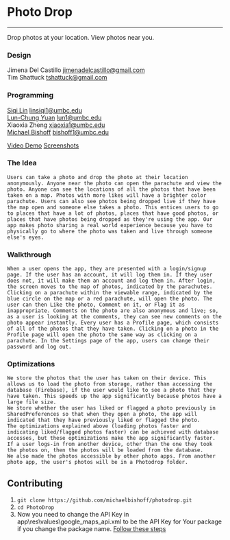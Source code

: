 # Photo Drop
------------------------------

Drop photos at your location. View photos near you.

### Design
Jimena Del Castillo <jimenadelcastillo@gmail.com>  
Tim Shattuck <tshattuck@gmail.com>

### Programming
[Siqi Lin](https://github.com/linsiqi1) <linsiqi1@umbc.edu>  
[Lun-Chung Yuan](https://github.com/yuandondon) <lun1@umbc.edu>  
Xiaoxia Zheng <xiaoxia1@umbc.edu>  
[Michael Bishoff](https://github.com/michaelbishoff) <bishoff1@umbc.edu>  
  
[Video Demo](https://www.youtube.com/watch?v=epph75WTc5Q)
[Screenshots](https://goo.gl/photos/dXPCKkVtbTdWRHyN9)

### The Idea
    Users can take a photo and drop the photo at their location anonymously. Anyone near the photo can open the parachute and view the photo. Anyone can see the locations of all the photos that have been taken on a map. Photos with more likes will have a brighter color parachute. Users can also see photos being dropped live if they have the map open and someone else takes a photo. This entices users to go to places that have a lot of photos, places that have good photos, or places that have photos being dropped as they're using the app. Our app makes photo sharing a real world experience because you have to physically go to where the photo was taken and live through someone else's eyes.

### Walkthrough
    When a user opens the app, they are presented with a login/signup page. If the user has an account, it will log them in. If they user does not, it will make them an account and log them in. After login, the screen moves to the map of photos, indicated by the parachutes. Clicking on a parachute within the viewable range, indicated by the blue circle on the map or a red parachute, will open the photo. The user can then Like the photo, Comment on it, or Flag it as inappropriate. Comments on the photo are also anonymous and live; so, as a user is looking at the comments, they can see new comments on the photo appear instantly. Every user has a Profile page, which consists of all of the photos that they have taken. Clicking on a photo in the Profile page will open the photo the same way as clicking on a parachute. In the Settings page of the app, users can change their password and log out.

### Optimizations
    We store the photos that the user has taken on their device. This allows us to load the photo from storage, rather than accessing the database (Firebase), if the user would like to see a photo that they have taken. This speeds up the app significantly because photos have a large file size.
    We store whether the user has liked or flagged a photo previously in SharedPreferences so that when they open a photo, the app will indicated that they have previously liked or flagged the photo.
    The optimizations explained above (loading photos faster and indicating liked/flagged photos faster) can be achieved with database accesses, but these optimizations make the app significantly faster. If a user logs-in from another device, other than the one they took the photos on, then the photos will be loaded from the database.
    We also made the photos accessible by other photo apps. From another photo app, the user's photos will be in a Photodrop folder.

## Contributing
1. `git clone https://github.com/michaelbishoff/photodrop.git`
2. `cd PhotoDrop`
3. Now you need to change the API Key in app\res\values\google_maps_api.xml to be the API Key for Your package if you change the package name. [Follow these steps](https://developers.google.com/maps/documentation/android/start#get-key)